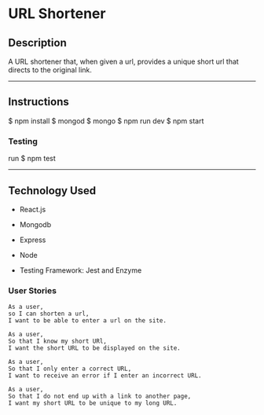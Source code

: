# URL Shortener


## Description
A URL shortener that, when given a url, provides a unique short url that directs to the original link.

---

## Instructions
$ npm install
$ mongod
$ mongo
$ npm run dev
$ npm start

### Testing
run $ npm test

---

## Technology Used

- React.js

- Mongodb

- Express

- Node

- Testing Framework: Jest and Enzyme

### User Stories

```
As a user,
so I can shorten a url,
I want to be able to enter a url on the site.
```
```
As a user,
So that I know my short URl,
I want the short URL to be displayed on the site.
```
```
As a user,
So that I only enter a correct URL,
I want to receive an error if I enter an incorrect URL.
```
```
As a user,
So that I do not end up with a link to another page,
I want my short URL to be unique to my long URL.
```
